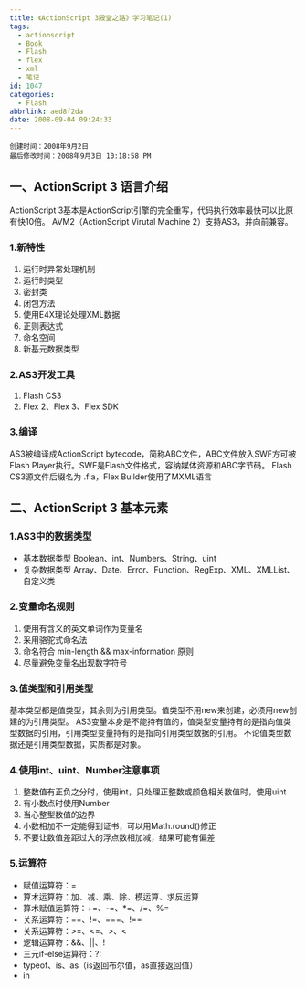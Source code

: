 ```yaml
---
title: 《ActionScript 3殿堂之路》学习笔记(1)
tags:
  - actionscript
  - Book
  - Flash
  - flex
  - xml
  - 笔记
id: 1047
categories:
  - Flash
abbrlink: aed8f2da
date: 2008-09-04 09:24:33
---
```

    创建时间：2008年9月2日
    最后修改时间：2008年9月3日 10:18:58 PM

## 一、ActionScript 3 语言介绍

ActionScript 3基本是ActionScript引擎的完全重写，代码执行效率最快可以比原有快10倍。
AVM2（ActionScript Virutal Machine 2）支持AS3，并向前兼容。

### 1.新特性

1.  运行时异常处理机制
2.  运行时类型
3.  密封类
4.  闭包方法
5.  使用E4X理论处理XML数据
6.  正则表达式
7.  命名空间
8.  新基元数据类型

### 2.AS3开发工具

1.  Flash CS3
2.  Flex 2、Flex 3、Flex SDK

### 3.编译

AS3被编译成ActionScript bytecode，简称ABC文件，ABC文件放入SWF方可被Flash Player执行。SWF是Flash文件格式，容纳媒体资源和ABC字节码。
Flash CS3源文件后缀名为 .fla，Flex Builder使用了MXML语言

## 二、ActionScript 3 基本元素

### 1.AS3中的数据类型


*  基本数据类型
    Boolean、int、Numbers、String、uint
* 复杂数据类型
    Array、Date、Error、Function、RegExp、XML、XMLList、自定义类

### 2.变量命名规则

1.  使用有含义的英文单词作为变量名
2.  采用骆驼式命名法
3.  命名符合 min-length &amp;&amp; max-information 原则
4.  尽量避免变量名出现数字符号

### 3.值类型和引用类型

基本类型都是值类型，其余则为引用类型。值类型不用new来创建，必须用new创建的为引用类型。
AS3变量本身是不能持有值的，值类型变量持有的是指向值类型数据的引用，引用类型变量持有的是指向引用类型数据的引用。
不论值类型数据还是引用类型数据，实质都是对象。

### 4.使用int、uint、Number注意事项

1.  整数值有正负之分时，使用int，只处理正整数或颜色相关数值时，使用uint
2.  有小数点时使用Number
3.  当心整型数值的边界
4.  小数相加不一定能得到证书，可以用Math.round()修正
5.  不要让数值差距过大的浮点数相加减，结果可能有偏差

### 5.运算符

*   赋值运算符：=
*   算术运算符：加、减、乘、除、模运算、求反运算
*   算术赋值运算符：+=、-=、*=、/=、%=
*   关系运算符：==、!=、===、!==
*   关系运算符：&gt;=、&lt;=、&gt;、&lt;
*   逻辑运算符：&amp;&amp;、||、!
*   三元if-else运算符：?:
*   typeof、is、as（is返回布尔值，as直接返回值）
*   in
